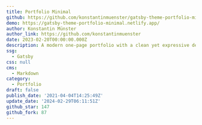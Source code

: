 ```yaml
---
title: Portfolio Minimal
github: https://github.com/konstantinmuenster/gatsby-theme-portfolio-minimal
demo: https://gatsby-theme-portfolio-minimal.netlify.app/
author: Konstantin Münster
author_link: https://github.com/konstantinmuenster
date: 2023-02-20T00:00:00.000Z
description: A modern one-page portfolio with a clean yet expressive design.
ssg:
  - Gatsby
css: null
cms:
  - Markdown
category:
  - Portfolio
draft: false
publish_date: '2021-04-04T14:25:49Z'
update_date: '2024-02-29T06:11:51Z'
github_star: 147
github_fork: 87
---
```

